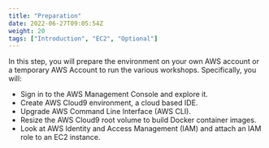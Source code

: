 ```yaml
---
title: "Preparation"
date: 2022-06-27T09:05:54Z
weight: 20
tags: ["Introduction", "EC2", "Optional"]
---
```


In this step, you will prepare the environment on your own AWS account or a temporary AWS Account to run the various workshops.
Specifically, you will:

- Sign in to the AWS Management Console and explore it.
- Create AWS Cloud9 environment, a cloud based IDE.
- Upgrade AWS Command Line Interface (AWS CLI).
- Resize the AWS Cloud9 root volume to build Docker container images.
- Look at AWS Identity and Access Management (IAM) and attach an IAM role to an EC2 instance.

